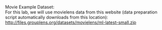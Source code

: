 Movie Example Dataset:  
For this lab, we will use movielens data from this website (data preparation script automatically downloads from this location):
http://files.grouplens.org/datasets/movielens/ml-latest-small.zip  
